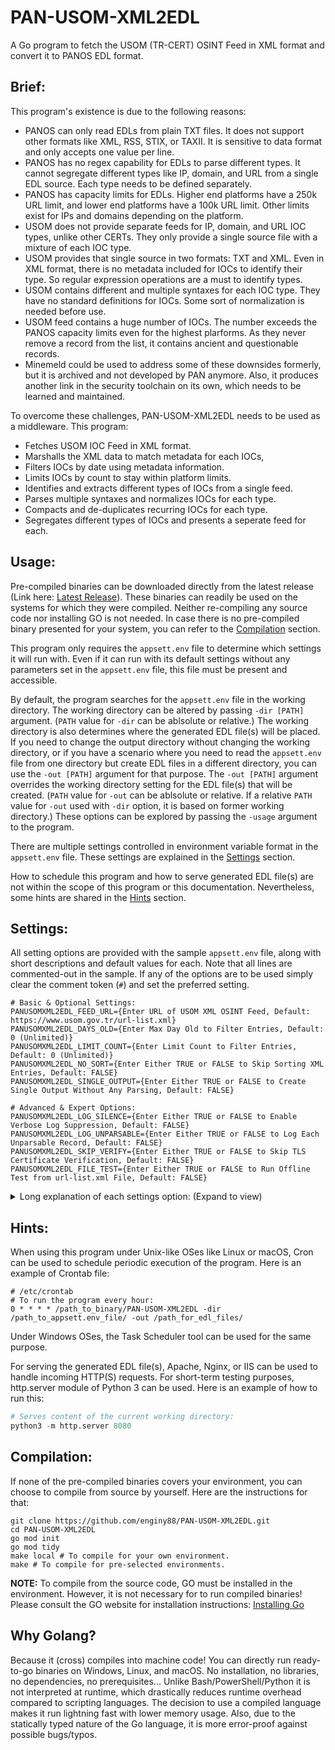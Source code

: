 # PAN-USOM-XML2EDL

A Go program to fetch the USOM (TR-CERT) OSINT Feed in XML format and convert it to PANOS EDL format.

## Brief:

This program's existence is due to the following reasons:

* PANOS can only read EDLs from plain TXT files. It does not support other formats like XML, RSS, STIX, or TAXII. It is sensitive to data format and only accepts one value per line.
* PANOS has no regex capability for EDLs to parse different types. It cannot segregate different types like IP, domain, and URL from a single EDL source. Each type needs to be defined separately.
* PANOS has capacity limits for EDLs. Higher end platforms have a 250k URL limit, and lower end platforms have a 100k URL limit. Other limits exist for IPs and domains depending on the platform.
* USOM does not provide separate feeds for IP, domain, and URL IOC types, unlike other CERTs. They only provide a single source file with a mixture of each IOC type.
* USOM provides that single source in two formats: TXT and XML. Even in XML format, there is no metadata included for IOCs to identify their type. So regular expression operations are a must to identify types.
* USOM contains different and multiple syntaxes for each IOC type. They have no standard definitions for IOCs. Some sort of normalization is needed before use.
* USOM feed contains a huge number of IOCs. The number exceeds the PANOS capacity limits even for the highest plarforms. As they never remove a record from the list, it contains ancient and questionable records.
* Minemeld could be used to address some of these downsides formerly, but it is archived and not developed by PAN anymore. Also, it produces another link in the security toolchain on its own, which needs to be learned and maintained.

To overcome these challenges, PAN-USOM-XML2EDL needs to be used as a middleware. This program:

* Fetches USOM IOC Feed in XML format.
* Marshalls the XML data to match metadata for each IOCs,
* Filters IOCs by date using metadata information.
* Limits IOCs by count to stay within platform limits.
* Identifies and extracts different types of IOCs from a single feed.
* Parses multiple syntaxes and normalizes IOCs for each type.
* Compacts and de-duplicates recurring IOCs for each type.
* Segregates different types of IOCs and presents a seperate feed for each.

## Usage:

Pre-compiled binaries can be downloaded directly from the latest release (Link here: [Latest Release](https://github.com/enginy88/PAN-USOM-XML2EDL/releases/latest)). These binaries can readily be used on the systems for which they were compiled. Neither re-compiling any source code nor installing GO is not needed. In case there is no pre-compiled binary presented for your system, you can refer to the [Compilation](#compilation) section.

This program only requires the `appsett.env` file to determine which settings it will run with. Even if it can run with its default settings without any parameters set in the `appsett.env` file, this file must be present and accessible.

By default, the program searches for the `appsett.env` file in the working directory. The working directory can be altered by passing `-dir [PATH]` argument. (`PATH` value for `-dir` can be ablsolute or relative.) The working directory is also determines where the generated EDL file(s) will be placed. If you need to change the output directory without changing the working directory, or if you have a scenario where you need to read the `appsett.env` file from one directory but create EDL files in a different directory, you can use the `-out [PATH]` argument for that purpose. The `-out [PATH]` argument overrides the working directory setting for the EDL file(s) that will be created. (`PATH` value for `-out` can be ablsolute or relative. If a relative `PATH` value for `-out` used with `-dir` option, it is based on former working directory.) These options can be explored by passing the `-usage` argument to the program.

There are multiple settings controlled in environment variable format in the `appsett.env` file. These settings are explained in the [Settings](#settings) section.

How to schedule this program and how to serve generated EDL file(s) are not within the scope of this program or this documentation. Nevertheless, some hints are shared in the [Hints](#hints) section.

## Settings:

All setting options are provided with the sample `appsett.env` file, along with short descriptions and default values for each. Note that all lines are commented-out in the sample. If any of the options are to be used simply clear the comment token (`#`) and set the preferred setting.

```shell
# Basic & Optional Settings:
PANUSOMXML2EDL_FEED_URL={Enter URL of USOM XML OSINT Feed, Default: https://www.usom.gov.tr/url-list.xml}
PANUSOMXML2EDL_DAYS_OLD={Enter Max Day Old to Filter Entries, Default: 0 (Unlimited)}
PANUSOMXML2EDL_LIMIT_COUNT={Enter Limit Count to Filter Entries, Default: 0 (Unlimited)}
PANUSOMXML2EDL_NO_SORT={Enter Either TRUE or FALSE to Skip Sorting XML Entries, Default: FALSE}
PANUSOMXML2EDL_SINGLE_OUTPUT={Enter Either TRUE or FALSE to Create Single Output Without Any Parsing, Default: FALSE}

# Advanced & Expert Options:
PANUSOMXML2EDL_LOG_SILENCE={Enter Either TRUE or FALSE to Enable Verbose Log Suppression, Default: FALSE}
PANUSOMXML2EDL_LOG_UNPARSABLE={Enter Either TRUE or FALSE to Log Each Unparsable Record, Default: FALSE}
PANUSOMXML2EDL_SKIP_VERIFY={Enter Either TRUE or FALSE to Skip TLS Certificate Verification, Default: FALSE}
PANUSOMXML2EDL_FILE_TEST={Enter Either TRUE or FALSE to Run Offline Test from url-list.xml File, Default: FALSE}
```

<details>

<summary>Long explanation of each settings option: (Expand to view)</summary>

### Explanation of Settings:

**PANUSOMXML2EDL_FEED_URL** 

TYPE: ```String``` DEFAULT VALUE: ```https://www.usom.gov.tr/url-list.xml``` 

This setting controls which link the program will use to fetch the IOC Feed from USOM. Normally, there is no need to change this from the default value. However, it is implemented for a possible future scenario where USOM changes the link and  an admin cannot be able to quickly change it from the source code and then re-compile.

**PANUSOMXML2EDL_DAYS_OLD**

TYPE: ```Integer``` DEFAULT VALUE: ```0 (Unlimited)``` 

This setting is to filter records only specified days old. For instance, to filter only records added within 1 year, a value of 365 can be used.

**PANUSOMXML2EDL_LIMIT_COUNT**

TYPE: ```Integer``` DEFAULT VALUE: ```0 (Unlimited)``` 

This setting is to limit the output to a specified count of records. For instance, in a scenario where you have a device with a limit of 100k EDL, a value of 100,000 can be used to ensure it does not exceed the platform limit. Note that this limit applies during the internal process of the fetched records. So, the count of the output file will have this value of lines in Single-Output mode, but each output file will likely have fewer lines than the limit in normal (Multi-Output) mode due to separation and de-duplication operations.

**PANUSOMXML2EDL_NO_SORT**

TYPE: ```Boolean``` DEFAULT VALUE: ```FALSE``` 

Normally, USOM provides the XML file which contains records in appearing order date sorted. So for now, changing this option will have no effect. However, it is implemented for a possible future scenario where this behavior changes and there is a need to select records without sorting by date.


**PANUSOMXML2EDL_SINGLE_OUTPUT**

TYPE: ```Boolean``` DEFAULT VALUE: ```FALSE``` 

When set, the behavior of the program changes dramatically as it will not parse, process, separate, and de-duplicate the records and will create only a single output file named ```edl.txt```. When not set, which is the normal execution mode, the program parses and processes the records, compacts them by applying de-duplication, then separates each type of record and places them under files named ```edl-ip.txt```, ```edl-domain.txt``` & ```edl-url.txt```.

**PANUSOMXML2EDL_LOG_SILENCE**

TYPE: ```Boolean``` DEFAULT VALUE: ```FALSE``` 

This program has 4 levels of log types: Always, error, warning and log. When this option is set, it will suppress the warning and info level logs. Note that the level of always cannot be silenced. Also, the level of error is shown all the time as it means there is an unrecoverable failure during the operation and the program will be terminated without completing the jobs.

**PANUSOMXML2EDL_LOG_UNPARSABLE**

TYPE: ```Boolean``` DEFAULT VALUE: ```FALSE``` 

When set, this option will print all unparsable records in the feed. It may be useful to troubleshoot which lines are problematic.

**PANUSOMXML2EDL_SKIP_VERIFY**

TYPE: ```Boolean``` DEFAULT VALUE: ```FALSE``` 

Normally, USOM serves the XML file via the HTTPS protocol with a trusted TLS certificate. The default behavior is not to continue when the program encounters an untrusted certificate as it may indicate possible MITM attack, which tries to alter your block list. So, it is not advised to change this from the default value. However, it is implemented for possible use with in combination with a custom feed URL which may be served with an untrusted TLS certificate within your knowledge so that the program can proceed with an insecure connection.

**PANUSOMXML2EDL_FILE_TEST**

TYPE: ```Boolean``` DEFAULT VALUE: ```FALSE``` 

Normally, this program fetches the XML feed from either its default URL or a set custom URL. As of writing this document, the filesize of the feed exceeds 35MB so it may be inconvenient to download every time while testing. In addition to that, USOM may temporarily block you if you try to many requests as they have some sort of rate limiting mechanism. When this option set, the program looks for the ```url-list.xml``` file under working the directory and uses it for input. It may be useful for testing parsing capability.

</details>

## Hints:

When using this program under Unix-like OSes like Linux or macOS, Cron can be used to schedule periodic execution of the program. Here is an example of Crontab file:

```shell
# /etc/crontab
# To run the program every hour:
0 * * * * /path_to_binary/PAN-USOM-XML2EDL -dir /path_to_appsett.env_file/ -out /path_for_edl_files/
```
Under Windows OSes, the Task Scheduler tool can be used for the same purpose.

For serving the generated EDL file(s), Apache, Nginx, or IIS can be used to handle incoming HTTP(S) requests. For short-term testing purposes, http.server module of Python 3 can be used. Here is an example of how to run this:

```python
# Serves content of the current working directory:
python3 -m http.server 8080
```

## Compilation:

If none of the pre-compiled binaries covers your environment, you can choose to compile from source by yourself. Here are the instructions for that:

```shell
git clone https://github.com/enginy88/PAN-USOM-XML2EDL.git
cd PAN-USOM-XML2EDL
go mod init
go mod tidy
make local # To compile for your own environment.
make # To compile for pre-selected environments. 
```

**NOTE:** To compile from the source code, GO must be installed in the environment. However, it is not necessary for to run compiled binaries! Please consult the GO website for installation instructions: [Installing Go](https://go.dev/doc/install)

## Why Golang?

Because it (cross) compiles into machine code! You can directly run ready-to-go binaries on Windows, Linux, and macOS. No installation, no libraries, no dependencies, no prerequisites... Unlike Bash/PowerShell/Python it is not interpreted at runtime, which drastically reduces runtime overhead compared to scripting languages. The decision to use a compiled language makes it run lightning fast with lower memory usage. Also, due to the statically typed nature of the Go language, it is more error-proof against possible bugs/typos.